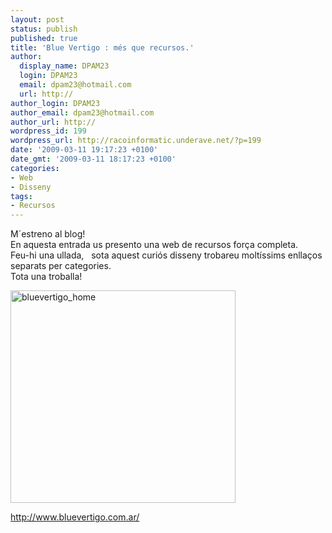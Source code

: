```yaml
---
layout: post
status: publish
published: true
title: 'Blue Vertigo : més que recursos.'
author:
  display_name: DPAM23
  login: DPAM23
  email: dpam23@hotmail.com
  url: http://
author_login: DPAM23
author_email: dpam23@hotmail.com
author_url: http://
wordpress_id: 199
wordpress_url: http://racoinformatic.underave.net/?p=199
date: '2009-03-11 19:17:23 +0100'
date_gmt: '2009-03-11 18:17:23 +0100'
categories:
- Web
- Disseny
tags:
- Recursos
---
```


M´estreno al blog!<br />
En aquesta entrada us presento una web de recursos força completa.<br />
Feu-hi una ullada,   sota aquest curiós disseny trobareu moltíssims enllaços separats per categories.<br />
Tota una troballa!

<a title="Blue Vertigo" href="http://www.bluevertigo.com.ar/" target="_blank"><img class="aligncenter size-full wp-image-200" title="bluevertigo_home" src="{{ site.url }}/uploads/2009/03/bluevertigo_home.gif" alt="bluevertigo_home" width="360" height="340" /></a>

<a href="http://www.bluevertigo.com.ar/" target="_blank">http://www.bluevertigo.com.ar/</a>

